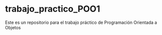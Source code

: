 # trabajo_practico_POO1

Este es un repositorio para el trabajo práctico de Programación Orientada a Objetos
